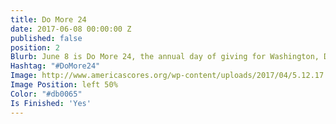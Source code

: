 ```yaml
---
title: Do More 24
date: 2017-06-08 00:00:00 Z
published: false
position: 2
Blurb: June 8 is Do More 24, the annual day of giving for Washington, DC, area nonprofits.
Hashtag: "#DoMore24"
Image: http://www.americascores.org/wp-content/uploads/2017/04/5.12.17.jpg
Image Position: left 50%
Color: "#db0065"
Is Finished: 'Yes'
---
```


